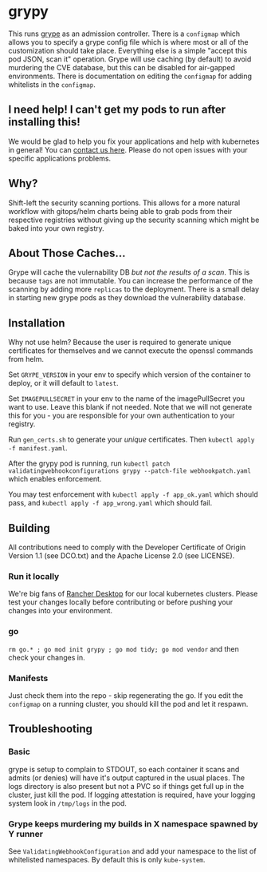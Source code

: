 # grypy

This runs [grype](https://github.com/anchore/grype) as an admission controller. There is a `configmap` which allows you to specify a grype config file which is where most or all of the customization should take place. Everything else is a simple "accept this pod JSON, scan it" operation. Grype will use caching (by default) to avoid murdering the CVE database, but this can be disabled for air-gapped environments. There is documentation on editing the `configmap` for adding whitelists in the `configmap`.

## I need help! I can't get my pods to run after installing this!

We would be glad to help you fix your applications and help with kubernetes in general! You can [contact us here](https://boxboat.com/company/contact-us/). Please do not open issues with your specific applications problems.

## Why?

Shift-left the security scanning portions. This allows for a more natural workflow with gitops/helm charts being able to grab pods from their respective registries without giving up the security scanning which might be baked into your own registry.

## About Those Caches...

Grype will cache the vulernability DB _but not the results of a scan_. This is because `tags` are not immutable. You can increase the performance of the scanning by adding more `replicas` to the deployment. There is a small delay in starting new grype pods as they download the vulnerability database.

## Installation

Why not use helm? Because the user is required to generate unique certificates for themselves and we cannot execute the openssl commands from helm.

Set `GRYPE_VERSION` in your env to specify which version of the container to deploy, or it will default to `latest`.

Set `IMAGEPULLSECRET` in your env to the name of the imagePullSecret you want to use. Leave this blank if not needed. Note that we will not generate this for you - you are responsible for your own authentication to your registry.

Run `gen_certs.sh` to generate your *unique* certificates. Then `kubectl apply -f manifest.yaml`. 

After the grypy pod is running, run `kubectl patch validatingwebhookconfigurations grypy --patch-file webhookpatch.yaml` which enables enforcement.

You may test enforcement with `kubectl apply -f app_ok.yaml` which should pass, and `kubectl apply -f app_wrong.yaml` which should fail.

## Building

All contributions need to comply with the Developer Certificate of Origin Version 1.1 (see DCO.txt) and the Apache License 2.0 (see LICENSE).

### Run it locally

We're big fans of [Rancher Desktop](https://rancherdesktop.io/) for our local kubernetes clusters. Please test your changes locally before contributing or before pushing your changes into your environment.

### go

`rm go.* ; go mod init grypy ; go mod tidy; go mod vendor` and then check your changes in.

### Manifests

Just check them into the repo - skip regenerating the go. If you edit the `configmap` on a running cluster, you should kill the pod and let it respawn.

## Troubleshooting

### Basic

grype is setup to complain to STDOUT, so each container it scans and admits (or denies) will have it's output captured in the usual places. The logs directory is also present but not a PVC so if things get full up in the cluster, just kill the pod. If logging attestation is required, have your logging system look in `/tmp/logs` in the pod.

### Grype keeps murdering my builds in X namespace spawned by Y runner

See `ValidatingWebhookConfiguration` and add your namespace to the list of whitelisted namespaces. By default this is only `kube-system`.
